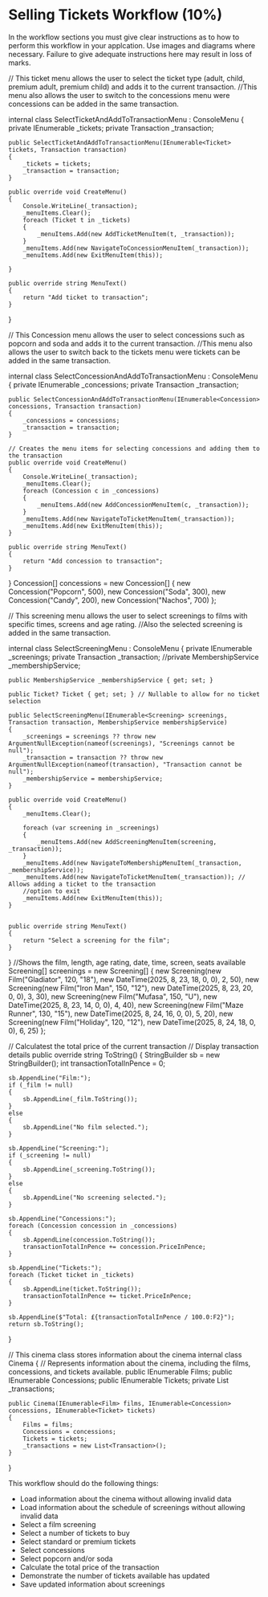 # Selling Tickets Workflow (10%)

In the workflow sections you must give clear instructions as to how to perform this workflow in your applcation. Use images and diagrams where necessary. Failure to give adequate instructions here may result in loss of marks.

// This ticket menu allows the user to select the ticket type (adult, child, premium adult, premium child) and adds it to the current transaction.
//This menu also allows the user to switch to the concessions menu were concessions can be added in the same transaction.


internal class SelectTicketAndAddToTransactionMenu : ConsoleMenu
{
    private IEnumerable<Ticket> _tickets;
    private Transaction _transaction;

    public SelectTicketAndAddToTransactionMenu(IEnumerable<Ticket> tickets, Transaction transaction)
    {
        _tickets = tickets;
        _transaction = transaction;
    }

    public override void CreateMenu()
    {
        Console.WriteLine(_transaction);
        _menuItems.Clear();
        foreach (Ticket t in _tickets)
        {
            _menuItems.Add(new AddTicketMenuItem(t, _transaction));
        }
        _menuItems.Add(new NavigateToConcessionMenuItem(_transaction));
        _menuItems.Add(new ExitMenuItem(this));

    }

    public override string MenuText()
    {
        return "Add ticket to transaction";
    }
}


// This Concession menu allows the user to select concessions such as popcorn and soda and adds it to the current transaction.
//This menu also allows the user to switch back to the tickets menu were tickets can be added in the same transaction.


internal class SelectConcessionAndAddToTransactionMenu : ConsoleMenu
{
    private IEnumerable<Concession> _concessions;
    private Transaction _transaction;
   

    public SelectConcessionAndAddToTransactionMenu(IEnumerable<Concession> concessions, Transaction transaction)
    {
        _concessions = concessions;
        _transaction = transaction;
    }

    // Creates the menu items for selecting concessions and adding them to the transaction
    public override void CreateMenu()
    {
        Console.WriteLine(_transaction);
        _menuItems.Clear();
        foreach (Concession c in _concessions)
        {
            _menuItems.Add(new AddConcessionMenuItem(c, _transaction));
        }
        _menuItems.Add(new NavigateToTicketMenuItem(_transaction));
        _menuItems.Add(new ExitMenuItem(this));
    }

    public override string MenuText()
    {
        return "Add concession to transaction";
    }
    
}
Concession[] concessions = new Concession[]
{
    new Concession("Popcorn", 500),
    new Concession("Soda", 300),
    new Concession("Candy", 200),
    new Concession("Nachos", 700)
};

// This screening menu allows the user to select screenings to films with specific times, screens and age rating.
//Also the selected screening is added in the same transaction.

internal class SelectScreeningMenu : ConsoleMenu
{
    private IEnumerable<Screening> _screenings;
    private Transaction _transaction;
    //private MembershipService _membershipService;

    public MembershipService _membershipService { get; set; }

    public Ticket? Ticket { get; set; } // Nullable to allow for no ticket selection

    public SelectScreeningMenu(IEnumerable<Screening> screenings, Transaction transaction, MembershipService membershipService)
    {
        _screenings = screenings ?? throw new ArgumentNullException(nameof(screenings), "Screenings cannot be null");
        _transaction = transaction ?? throw new ArgumentNullException(nameof(transaction), "Transaction cannot be null");
        _membershipService = membershipService;
    }

    public override void CreateMenu()
    {
        _menuItems.Clear();

        foreach (var screening in _screenings)
        {
            _menuItems.Add(new AddScreeningMenuItem(screening, _transaction));
        }
        _menuItems.Add(new NavigateToMembershipMenuItem(_transaction, _membershipService));
        _menuItems.Add(new NavigateToTicketMenuItem(_transaction)); // Allows adding a ticket to the transaction
        //option to exit
        _menuItems.Add(new ExitMenuItem(this));
    }
    

    public override string MenuText()
    {
        return "Select a screening for the film";
    }
}
//Shows the film, length, age rating, date, time, screen, seats available
Screening[] screenings = new Screening[]
{
    new Screening(new Film("Gladiator", 120, "18"), new DateTime(2025, 8, 23, 18, 0, 0), 2, 50),
    new Screening(new Film("Iron Man", 150, "12"), new DateTime(2025, 8, 23, 20, 0, 0), 3, 30),
    new Screening(new Film("Mufasa", 150, "U"), new DateTime(2025, 8, 23, 14, 0, 0), 4, 40),
    new Screening(new Film("Maze Runner", 130, "15"), new DateTime(2025, 8, 24, 16, 0, 0), 5, 20),
    new Screening(new Film("Holiday", 120, "12"), new DateTime(2025, 8, 24, 18, 0, 0), 6, 25)
};



// Calculatest the total price of the current transaction
// Display transaction details
public override string ToString()
{
    StringBuilder sb = new StringBuilder();
    int transactionTotalInPence = 0;

    sb.AppendLine("Film:");
    if (_film != null)
    {
        sb.AppendLine(_film.ToString());
    }
    else
    {
        sb.AppendLine("No film selected.");
    }

    sb.AppendLine("Screening:");
    if (_screening != null)
    {
        sb.AppendLine(_screening.ToString());
    }
    else
    {
        sb.AppendLine("No screening selected.");
    }

    sb.AppendLine("Concessions:");
    foreach (Concession concession in _concessions)
    {
        sb.AppendLine(concession.ToString());
        transactionTotalInPence += concession.PriceInPence;
    }

    sb.AppendLine("Tickets:");
    foreach (Ticket ticket in _tickets)
    {
        sb.AppendLine(ticket.ToString());
        transactionTotalInPence += ticket.PriceInPence;
    }

    sb.AppendLine($"Total: £{transactionTotalInPence / 100.0:F2}");
    return sb.ToString();
}

// This cinema class stores information about the cinema
internal class Cinema
{
    // Represents information about the cinema, including the films, concessions, and tickets available.
    public IEnumerable<Film> Films;
    public IEnumerable<Concession> Concessions;
    public IEnumerable<Ticket> Tickets;
    private List<Transaction> _transactions;

    public Cinema(IEnumerable<Film> films, IEnumerable<Concession> concessions, IEnumerable<Ticket> tickets)
    {
        Films = films;
        Concessions = concessions;
        Tickets = tickets;
        _transactions = new List<Transaction>();
    }
}

This workflow should do the following things:

- Load information about the cinema without allowing invalid data
- Load information about the schedule of screenings without allowing invalid data
- Select a film screening
- Select a number of tickets to buy
- Select standard or premium tickets
- Select concessions
- Select popcorn and/or soda
- Calculate the total price of the transaction
- Demonstrate the number of tickets available has updated
- Save updated information about screenings




